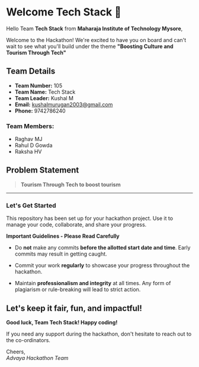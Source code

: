 # Welcome Tech Stack 👋

Hello Team **Tech Stack** from **Maharaja Institute of Technology Mysore**,

Welcome to the Hackathon! We're excited to have you on board and can't wait to see what you'll build under the theme **"Boosting Culture and Tourism Through Tech"** 

## Team Details

- **Team Number:** 105  
- **Team Name:** Tech Stack
- **Team Leader:** Kushal M  
- **Email:** kushalmurugan2003@gmail.com  
- **Phone:** 9742786240  

### Team Members:
- Raghav MJ 
- Rahul D Gowda 
- Raksha HV 

## Problem Statement

> **Tourism Through Tech to boost tourism**

---

### Let's Get Started 

This repository has been set up for your hackathon project. Use it to manage your code, collaborate, and share your progress.

**Important Guidelines - Please Read Carefully**

- Do **not** make any commits **before the allotted start date and time**. Early commits may result in getting caught.
- Commit your work **regularly** to showcase your progress throughout the hackathon.

- Maintain **professionalism and integrity** at all times. Any form of plagiarism or rule-breaking will lead to strict action.

Let's keep it fair, fun, and impactful! 
---

**Good luck, Team Tech Stack! Happy coding!**

If you need any support during the hackathon, don't hesitate to reach out to the co-ordinators.

Cheers,  
_Advaya Hackathon Team_